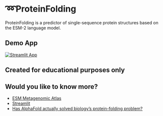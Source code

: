# ➿ProteinFolding

ProteinFolding is a predictor of single-sequence protein structures based on the ESM-2 language model.

## Demo App

[![Streamlit App](https://static.streamlit.io/badges/streamlit_badge_black_white.svg)](https://starter-kit.streamlitapp.com/)

## Created for educational purposes only

## Would you like to know more?

- [ESM Metagenomic Atlas](https://esmatlas.com/about)
- [Streamlit](https://streamlit.io/)
- [Has AlphaFold actually solved biology’s protein-folding problem?](https://www.sciencenews.org/article/alphafold-ai-protein-structure-folding-prediction)
